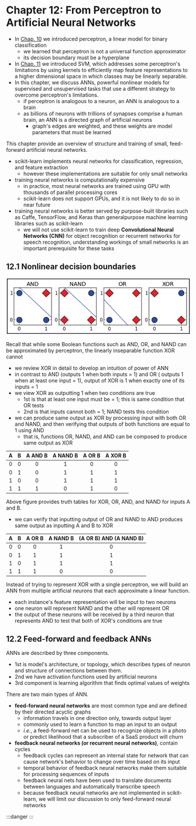 # Chapter 12: From Perceptron to Artificial Neural Networks

- In [Chap. 10](../chap-10-perceptron/chap-10-perceptron.md) we introduced perceptron, a linear model for binary classification
	- we learned that perceptron is not a universal function approximator
	- its decision boundary must be a hyperplane
- In [Chap. 11](../chap-11-perceptron-2-SVM/chap-11-perceptron-2-SVM.md) we introduced SVM, which addresses some perceptron's limitations by using kernels to efficiently map feature representations to a higher dimensional space in which classes may be linearly separable.
- In this chapter, we discuss ANNs, powerful nonlinear models for supervised and unsupervised tasks that use a different strategy to overcome perceptron's limitations.
	- if perceptron is analogous to a neuron, an ANN is analogous to a brain
	- as billions of neurons with trillions of synapses comprise a human brain, an ANN is a directed graph of artificial neurons
		- graph's edges are weighted, and these weights are model parameters that must be learned

This chapter provide an overview of structure and training of small, feed-forward artificial neural networks.
- scikit-learn implements neural networks for classification, regression, and feature extraction
	- however these implementations are suitable for only small networks
- training neural networks is computationally expensive
	- in practice, most neural networks are trained using GPU with thousands of parallel processing cores
	- scikit-learn does not support GPUs, and it is not likely to do so in near future
- training neural networks is better served by purpose-built libraries such as Caffe, TensorFlow, and Keras than generalpurpose machine learning libraries such as scikit-learn
	- we will not use scikit-learn to train deep **Convolutional Neural Networks (CNN)** for object recognition or recurrent networks for speech recognition, understanding workings of small networks is an important prerequisite for these tasks


## 12.1 Nonlinear decision boundaries

![](./fig-01-XOR.png)

Recall that while some Boolean functions such as AND, OR, and NAND can be approximated by perceptron, the linearly inseparable function XOR cannot
- we review XOR in detail to develop an intuition of power of ANN
- in contrast to AND (outputs 1 when both inputs = 1) and OR ( outputs 1 when at least one input = 1), output of XOR is 1 when exactly one of its inputs = 1
- we view XOR as outputting 1 when two conditions are true
	- 1st is that at least one input must be = 1; this is same condition that OR tests
	- 2nd is that inputs cannot both = 1; NAND tests this condition
- we can produce same output as XOR by processing input with both OR and NAND, and then verifying that outputs of both functions are equal to 1 using AND
	- that is, functions OR, NAND, and AND can be composed to produce same output as XOR

| A | B | A AND B | A NAND B | A OR B | A XOR B |
|:-:|:-:|:-------:|:--------:|:------:|:-------:|
| 0 | 0 | 0       | 1        | 0      | 0       |
| 0 | 1 | 0       | 1        | 1      | 1       |
| 1 | 0 | 0       | 1        | 1      | 1       |
| 1 | 1 | 1       | 0        | 1      | 0       |

Above figure provides truth tables for XOR, OR, AND, and NAND for inputs A and B.
- we can verify that inputting output of OR and NAND to AND produces same output as inputting A and B to XOR

| A | B | A OR B | A NAND B | (A OR B) AND (A NAND B) |
|:-:|:-:|:------:|:--------:|:-----------------------:|
| 0 | 0 | 0      | 1        | 0                       |
| 0 | 1 | 1      | 1        | 1                       |
| 1 | 0 | 1      | 1        | 1                       |
| 1 | 1 | 1      | 0        | 0                       |

Instead of trying to represent XOR with a single perceptron, we will build an ANN from multiple artificial neurons that each approximate a linear function.
- each instance's feature representation will be input to two neurons
- one neuron will represent NAND and the other will represent OR
- the output of these neurons will be received by a third neuron that represents AND to test that both of XOR's conditions are true


## 12.2 Feed-forward and feedback ANNs

ANNs are described by three components.
- 1st is model's architecture, or topology, which describes types of neuron and structure of connections between them.
- 2nd we have activation functions used by artificial neurons
- 3rd component is learning algorithm that finds optimal values of weights

There are two main types of ANN.
- **feed-forward neural networks** are most common type and are defined by their directed acyclic graphs
	- information travels in one direction only, towards output layer
	- commonly used to learn a function to map an input to an output
	- *i.e.*, a feed-forward net can be used to recognize objects in a photo or predict likelihood that a subscriber of a SaaS product will churn
- **feedback neural networks (or recurrent neural networks)**, contain cycles
	- feedback cycles can represent an internal state for network that can cause network's behavior to change over time based on its input
	- temporal behavior of feedback neural networks make them suitable for processing sequences of inputs
	- feedback neural nets have been used to translate documents between languages and automatically transcribe speech
	- because feedback neural networks are not implemented in scikit-learn, we will limit our discussion to only feed-forward neural networks



:::danger
:::
